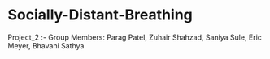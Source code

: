 # Socially-Distant-Breathing
Project_2 :- Group Members: Parag Patel, Zuhair Shahzad, Saniya Sule, Eric Meyer, Bhavani Sathya 
